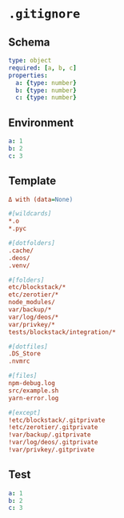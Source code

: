 # `.gitignore`

## Schema

```yaml
type: object
required: [a, b, c]
properties:
  a: {type: number}
  b: {type: number}
  c: {type: number}
```

## Environment

```yaml
a: 1
b: 2
c: 3
```

## Template

```ini
Δ with (data=None)

#[wildcards]
*.o
*.pyc

#[dotfolders]
.cache/
.deos/
.venv/

#[folders]
etc/blockstack/*
etc/zerotier/*
node_modules/
var/backup/*
var/log/deos/*
var/privkey/*
tests/blockstack/integration/*

#[dotfiles]
.DS_Store
.nvmrc

#[files]
npm-debug.log
src/example.sh
yarn-error.log

#[except]
!etc/blockstack/.gitprivate
!etc/zerotier/.gitprivate
!var/backup/.gitprivate
!var/log/deos/.gitprivate
!var/privkey/.gitprivate

```

## Test

```yaml
a: 1
b: 2
c: 3
```
